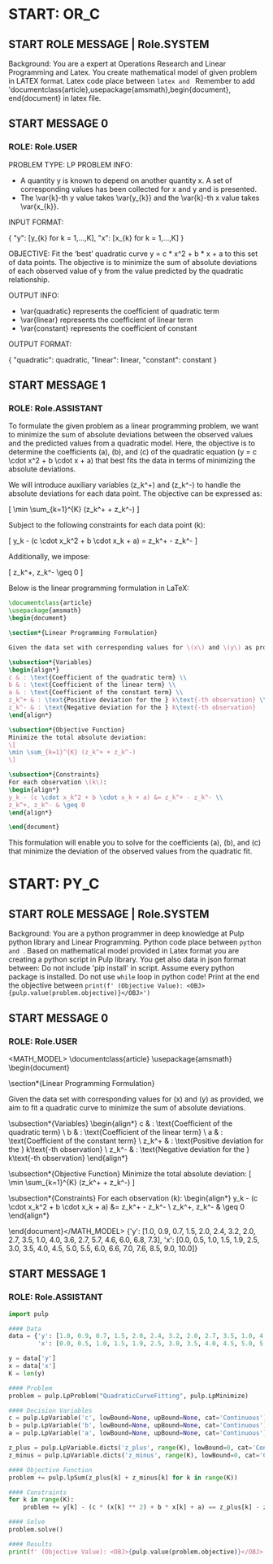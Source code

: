 # START: OR_C 
## START ROLE MESSAGE | Role.SYSTEM 
Background: You are a expert at Operations Research and Linear Programming and Latex. You create mathematical model of given problem in LATEX format. Latex code place between ```latex and ``` Remember to add 'documentclass{article},usepackage{amsmath},begin{document}, end{document} in latex file. 
## START MESSAGE 0 
### ROLE: Role.USER
<DESCRIPTION>
PROBLEM TYPE: LP
PROBLEM INFO:

- A quantity y is known to depend on another quantity x. A set of corresponding values has been collected for x and y and is presented.
- The \var{k}-th y value takes \var{y_{k}} and the \var{k}-th x value takes \var{x_{k}}.

INPUT FORMAT:

{
    "y": [y_{k} for k = 1,...,K],
    "x": [x_{k} for k = 1,...,K]
}


OBJECTIVE: Fit the ‘best’ quadratic curve y = c * x^2 + b * x + a to this set of data points. The objective is to minimize the sum of absolute deviations of each observed value of y from the value predicted by the quadratic relationship.

OUTPUT INFO:

- \var{quadratic} represents the coefficient of quadratic term
- \var{linear} represents the coefficient of linear term
- \var{constant} represents the coefficient of constant

OUTPUT FORMAT:

{
    "quadratic": quadratic,
    "linear": linear,
    "constant": constant
}
</DESCRIPTION>


## START MESSAGE 1 
### ROLE: Role.ASSISTANT
To formulate the given problem as a linear programming problem, we want to minimize the sum of absolute deviations between the observed values and the predicted values from a quadratic model. Here, the objective is to determine the coefficients \(a\), \(b\), and \(c\) of the quadratic equation \(y = c \cdot x^2 + b \cdot x + a\) that best fits the data in terms of minimizing the absolute deviations.

We will introduce auxiliary variables \(z_k^+\) and \(z_k^-\) to handle the absolute deviations for each data point. The objective can be expressed as:

\[
\min \sum_{k=1}^{K} (z_k^+ + z_k^-)
\]

Subject to the following constraints for each data point \(k\):

\[
y_k - (c \cdot x_k^2 + b \cdot x_k + a) = z_k^+ - z_k^-
\]

Additionally, we impose:

\[
z_k^+, z_k^- \geq 0
\]

Below is the linear programming formulation in LaTeX:

```latex
\documentclass{article}
\usepackage{amsmath}
\begin{document}

\section*{Linear Programming Formulation}

Given the data set with corresponding values for \(x\) and \(y\) as provided, we aim to fit a quadratic curve to minimize the sum of absolute deviations.

\subsection*{Variables}
\begin{align*}
c & : \text{Coefficient of the quadratic term} \\
b & : \text{Coefficient of the linear term} \\
a & : \text{Coefficient of the constant term} \\
z_k^+ & : \text{Positive deviation for the } k\text{-th observation} \\
z_k^- & : \text{Negative deviation for the } k\text{-th observation}
\end{align*}

\subsection*{Objective Function}
Minimize the total absolute deviation:
\[
\min \sum_{k=1}^{K} (z_k^+ + z_k^-)
\]

\subsection*{Constraints}
For each observation \(k\):
\begin{align*}
y_k - (c \cdot x_k^2 + b \cdot x_k + a) &= z_k^+ - z_k^- \\
z_k^+, z_k^- & \geq 0
\end{align*}

\end{document}
```

This formulation will enable you to solve for the coefficients \(a\), \(b\), and \(c\) that minimize the deviation of the observed values from the quadratic fit.

# START: PY_C 
## START ROLE MESSAGE | Role.SYSTEM 
Background: You are a python programmer in deep knowledge at Pulp python library and Linear Programming. Python code place between ```python and ```. Based on mathematical model provided in Latex format you are creating a python script in Pulp library. You get also data in json format between: <DATA></DATA> Do not include 'pip install' in script. Assume every python package is installed. Do not use `while` loop in python code! Print at the end the objective between <OBJ></OBJ> `print(f' (Objective Value): <OBJ>{pulp.value(problem.objective)}</OBJ>')` 
## START MESSAGE 0 
### ROLE: Role.USER
<MATH_MODEL>
\documentclass{article}
\usepackage{amsmath}
\begin{document}

\section*{Linear Programming Formulation}

Given the data set with corresponding values for \(x\) and \(y\) as provided, we aim to fit a quadratic curve to minimize the sum of absolute deviations.

\subsection*{Variables}
\begin{align*}
c & : \text{Coefficient of the quadratic term} \\
b & : \text{Coefficient of the linear term} \\
a & : \text{Coefficient of the constant term} \\
z_k^+ & : \text{Positive deviation for the } k\text{-th observation} \\
z_k^- & : \text{Negative deviation for the } k\text{-th observation}
\end{align*}

\subsection*{Objective Function}
Minimize the total absolute deviation:
\[
\min \sum_{k=1}^{K} (z_k^+ + z_k^-)
\]

\subsection*{Constraints}
For each observation \(k\):
\begin{align*}
y_k - (c \cdot x_k^2 + b \cdot x_k + a) &= z_k^+ - z_k^- \\
z_k^+, z_k^- & \geq 0
\end{align*}

\end{document}</MATH_MODEL>
<DATA>
{'y': [1.0, 0.9, 0.7, 1.5, 2.0, 2.4, 3.2, 2.0, 2.7, 3.5, 1.0, 4.0, 3.6, 2.7, 5.7, 4.6, 6.0, 6.8, 7.3], 'x': [0.0, 0.5, 1.0, 1.5, 1.9, 2.5, 3.0, 3.5, 4.0, 4.5, 5.0, 5.5, 6.0, 6.6, 7.0, 7.6, 8.5, 9.0, 10.0]}</DATA>


## START MESSAGE 1 
### ROLE: Role.ASSISTANT
```python
import pulp

#### Data
data = {'y': [1.0, 0.9, 0.7, 1.5, 2.0, 2.4, 3.2, 2.0, 2.7, 3.5, 1.0, 4.0, 3.6, 2.7, 5.7, 4.6, 6.0, 6.8, 7.3], 
        'x': [0.0, 0.5, 1.0, 1.5, 1.9, 2.5, 3.0, 3.5, 4.0, 4.5, 5.0, 5.5, 6.0, 6.6, 7.0, 7.6, 8.5, 9.0, 10.0]}

y = data['y']
x = data['x']
K = len(y)

#### Problem
problem = pulp.LpProblem("QuadraticCurveFitting", pulp.LpMinimize)

#### Decision Variables
c = pulp.LpVariable('c', lowBound=None, upBound=None, cat='Continuous')
b = pulp.LpVariable('b', lowBound=None, upBound=None, cat='Continuous')
a = pulp.LpVariable('a', lowBound=None, upBound=None, cat='Continuous')

z_plus = pulp.LpVariable.dicts('z_plus', range(K), lowBound=0, cat='Continuous')
z_minus = pulp.LpVariable.dicts('z_minus', range(K), lowBound=0, cat='Continuous')

#### Objective Function
problem += pulp.lpSum(z_plus[k] + z_minus[k] for k in range(K))

#### Constraints
for k in range(K):
    problem += y[k] - (c * (x[k] ** 2) + b * x[k] + a) == z_plus[k] - z_minus[k]

#### Solve
problem.solve()

#### Results
print(f' (Objective Value): <OBJ>{pulp.value(problem.objective)}</OBJ>')
```

